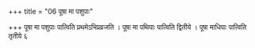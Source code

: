 +++
title = "06 पूषा मा पशुपाः"

+++
पूषा मा पशुपाः पात्विति प्रथमेऽभिप्रव्रजति । पूषा मा पथिपाः पात्विति द्वितीये । पूषा माधिपाः पात्विति तृतीये ६